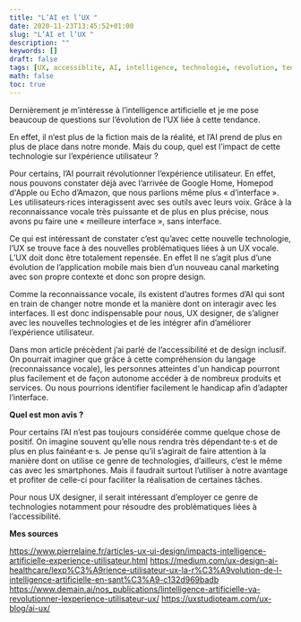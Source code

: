 ```yaml
---
title: "L’AI et l’UX "
date: 2020-11-23T13:45:52+01:00
slug: "L’AI et l’UX "
description: ""
keywords: []
draft: false
tags: [UX, accessiblite, AI, intelligence, technologie, revolution, tendance]
math: false
toc: true
---
```


Dernièrement je m’intéresse à l’intelligence artificielle et je me pose beaucoup de questions sur l’évolution de l’UX liée à cette tendance. 

En effet, il n’est plus de la fiction mais de la réalité, et l’AI prend de plus en plus de place dans notre monde. Mais du coup, quel est l’impact de cette technologie sur l’expérience utilisateur ? 

Pour certains, l’AI pourrait révolutionner l’expérience utilisateur. En effet, nous pouvons constater déjà avec l’arrivée de Google Home, Homepod d'Apple ou Echo d’Amazon, que nous parlions même plus « d’interface ». Les utilisateurs·rices interagissent avec ses outils avec leurs voix. Grâce à la reconnaissance vocale très puissante et de plus en plus précise, nous avons pu faire une « meilleure interface », sans interface. 

Ce qui est intéressant de constater c’est qu’avec cette nouvelle technologie, l’UX se trouve face à des nouvelles problématiques liées à un UX vocale.  L’UX doit donc être totalement repensée. En effet Il ne s’agit plus d’une évolution de l’application mobile mais bien d’un nouveau canal marketing avec son propre contexte et donc son propre design.

Comme la reconnaissance vocale, ils existent d’autres formes d’AI qui sont en train de changer notre monde et la manière dont on interagir avec les interfaces. Il est donc indispensable pour nous, UX designer, de s’aligner avec les nouvelles technologies et de les intégrer afin d’améliorer l’expérience utilisateur. 

Dans mon article précèdent j’ai parlé de l’accessibilité et de design inclusif. On pourrait imaginer que grâce à cette compréhension du langage (reconnaissance vocale), les personnes atteintes d'un handicap pourront plus facilement et de façon autonome accéder à de nombreux produits et services. Ou nous pourrions identifier facilement le handicap afin d’adapter l’interface. 

**Quel est mon avis ?** 

Pour certains l’AI n’est pas toujours considérée comme quelque chose de positif. On imagine souvent qu’elle nous rendra très dépendant·te·s et de plus en plus fainéant·e·s. Je pense qu’il s’agirait de faire attention à la manière dont on utilise ce genre de technologies, d’ailleurs, c’est le même cas avec les smartphones. Mais il faudrait surtout l’utiliser à notre avantage et profiter de celle-ci pour faciliter la réalisation de certaines tâches. 

Pour nous UX designer, il serait intéressant d’employer ce genre de technologies notamment pour résoudre des problématiques liées à l’accessibilité. 

**Mes sources**

https://www.pierrelaine.fr/articles-ux-ui-design/impacts-intelligence-artificielle-experience-utilisateur.html
https://medium.com/ux-design-ai-healthcare/lexp%C3%A9rience-utilisateur-ux-la-r%C3%A9volution-de-l-intelligence-artificielle-en-sant%C3%A9-c132d969badb
https://www.demain.ai/nos_publications/lintelligence-artificielle-va-revolutionner-lexperience-utilisateur-ux/
https://uxstudioteam.com/ux-blog/ai-ux/

